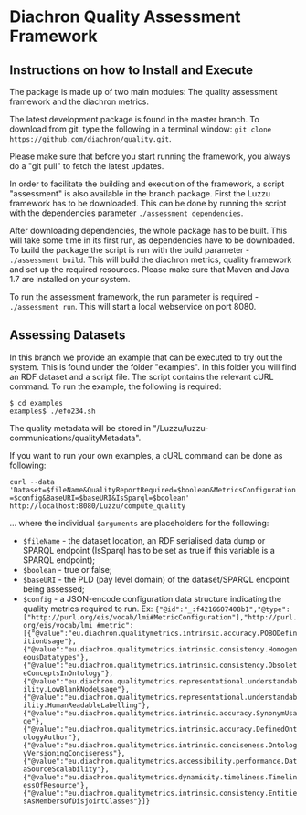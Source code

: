 Diachron Quality Assessment Framework
=======

Instructions on how to Install and Execute
-----

The package is made up of two main modules: The quality assessment framework and the diachron metrics.

The latest development package is found in the master branch. To download from git, type the following in a terminal window: ```git clone https://github.com/diachron/quality.git```.

Please make sure that before you start running the framework, you always do a "git pull" to fetch the latest updates.

In order to facilitate the building and execution of the framework, a script "assessment" is also available in the branch package. First the Luzzu framework has to be downloaded. This can be done by running the script with the dependencies parameter ```./assessment dependencies```. 

After downloading dependencies, the whole package has to be built. This will take some time in its first run, as dependencies have to be downloaded. To build the package the script is run with the build parameter - ```./assessment build```. This will build the diachron metrics, quality framework and set up the required resources. Please make sure that Maven and Java 1.7 are installed on your system.

To run the assessment framework, the run parameter is required - ```./assessment run```. This will start a local webservice on port 8080.

Assessing Datasets
-----

In this branch we provide an example that can be executed to try out the system. This is found under the folder "examples". In this folder you will find an RDF dataset and a script file. The script contains the relevant cURL command. To run the example, the following is required:

```
$ cd examples
examples$ ./efo234.sh
```

The quality metadata will be stored in "/Luzzu/luzzu-communications/qualityMetadata".

If you want to run your own examples, a cURL command can be done as following:

```curl --data 'Dataset=$fileName&QualityReportRequired=$boolean&MetricsConfiguration=$config&BaseURI=$baseURI&IsSparql=$boolean' http://localhost:8080/Luzzu/compute_quality```

… where the individual `$arguments` are placeholders for the following:

* `$fileName` - the dataset location, an RDF serialised data dump or SPARQL endpoint (IsSparql has to be set as true if this variable is a SPARQL endpoint);
* `$boolean` - true or false;
* `$baseURI` - the PLD (pay level domain) of the dataset/SPARQL endpoint being assessed;
* `$config` - a JSON-encode configuration data structure indicating the quality metrics required to run. Ex: `{"@id":"_:f4216607408b1","@type":["http://purl.org/eis/vocab/lmi#MetricConfiguration"],"http://purl.org/eis/vocab/lmi #metric":[{"@value":"eu.diachron.qualitymetrics.intrinsic.accuracy.POBODefinitionUsage"},{"@value":"eu.diachron.qualitymetrics.intrinsic.consistency.HomogeneousDatatypes"},{"@value":"eu.diachron.qualitymetrics.intrinsic.consistency.ObsoleteConceptsInOntology"},{"@value":"eu.diachron.qualitymetrics.representational.understandability.LowBlankNodeUsage"},{"@value":"eu.diachron.qualitymetrics.representational.understandability.HumanReadableLabelling"},{"@value":"eu.diachron.qualitymetrics.intrinsic.accuracy.SynonymUsage"},{"@value":"eu.diachron.qualitymetrics.intrinsic.accuracy.DefinedOntologyAuthor"},{"@value":"eu.diachron.qualitymetrics.intrinsic.conciseness.OntologyVersioningConciseness"},{"@value":"eu.diachron.qualitymetrics.accessibility.performance.DataSourceScalability"},{"@value":"eu.diachron.qualitymetrics.dynamicity.timeliness.TimelinessOfResource"},{"@value":"eu.diachron.qualitymetrics.intrinsic.consistency.EntitiesAsMembersOfDisjointClasses"}]}`
